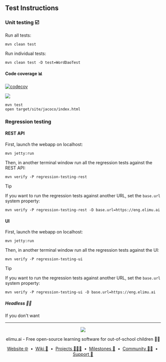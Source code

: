 ## Test Instructions

### Unit testing ☑️

Run all tests:

    mvn clean test

Run individual tests:

    mvn clean test -D test=WordDaoTest

#### Code coverage 📊

[![codecov](https://codecov.io/gh/elimu-ai/webapp/branch/main/graph/badge.svg?token=T1F9OTQVOH)](https://codecov.io/gh/elimu-ai/webapp)

[![](https://codecov.io/gh/elimu-ai/webapp/branch/main/graphs/tree.svg?token=T1F9OTQVOH)](https://codecov.io/gh/elimu-ai/webapp)

    mvn test
    open target/site/jacoco/index.html

### Regression testing

#### REST API 

First, launch the webapp on localhost:

    mvn jetty:run

Then, in another terminal window run all the regression tests against the REST API:
    
    mvn verify -P regression-testing-rest

> [!TIP]
> If you want to run the regression tests against another URL, set the `base.url` system property:
> 
>     mvn verify -P regression-testing-rest -D base.url=https://eng.elimu.ai

#### UI

First, launch the webapp on localhost:

    mvn jetty:run

Then, in another terminal window run all the regression tests against the UI:
    
    mvn verify -P regression-testing-ui

> [!TIP]
> If you want to run the regression tests against another URL, set the `base.url` system property:
> 
>     mvn verify -P regression-testing-ui -D base.url=https://eng.elimu.ai

##### Headless 😶‍🌫️

If you don't want 

---

<p align="center">
  <img src="https://github.com/elimu-ai/webapp/blob/main/src/main/webapp/static/img/logo-text-256x78.png" />
</p>
<p align="center">
  elimu.ai - Free open-source learning software for out-of-school children 🚀✨
</p>
<p align="center">
  <a href="https://elimu.ai">Website 🌐</a>
  &nbsp;•&nbsp;
  <a href="https://github.com/elimu-ai/wiki#readme">Wiki 📃</a>
  &nbsp;•&nbsp;
  <a href="https://github.com/orgs/elimu-ai/projects?query=is%3Aopen">Projects 👩🏽‍💻</a>
  &nbsp;•&nbsp;
  <a href="https://github.com/elimu-ai/wiki/milestones">Milestones 🎯</a>
  &nbsp;•&nbsp;
  <a href="https://github.com/elimu-ai/wiki#open-source-community">Community 👋🏽</a>
  &nbsp;•&nbsp;
  <a href="https://www.drips.network/app/drip-lists/41305178594442616889778610143373288091511468151140966646158126636698">Support 💜</a>
</p>

